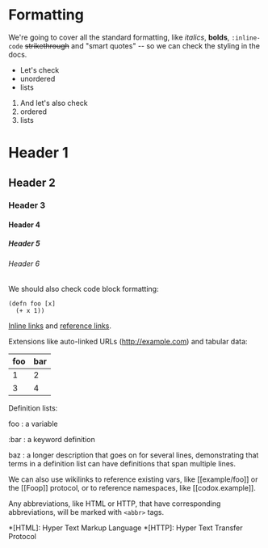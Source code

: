 # Formatting

We're going to cover all the standard formatting, like *italics*, **bolds**,
`:inline-code` ~~strikethrough~~ and "smart quotes" -- so we can check the
styling in the docs.

- Let's check
- unordered
- lists

1. And let's also check
2. ordered
2. lists

# Header 1
## Header 2
### Header 3
#### Header 4
##### Header 5
###### Header 6

We should also check code block formatting:

    (defn foo [x]
      (+ x 1))

[Inline links](http://example.com) and [reference links][1].

[1]: http://example.com

Extensions like auto-linked URLs (http://example.com) and tabular data:

foo | bar
----|----
 1  |  2
 3  |  4

Definition lists:

foo
: a variable

:bar
: a keyword definition

baz
: a longer description that goes on for several lines, demonstrating that
  terms in a definition list can have definitions that span multiple lines.

We can also use wikilinks to reference existing vars, like [[example/foo]] or
the [[Foop]] protocol, or to reference namespaces, like [[codox.example]].

Any abbreviations, like HTML or HTTP, that have corresponding abbreviations,
will be marked with `<abbr>` tags.

*[HTML]: Hyper Text Markup Language
*[HTTP]: Hyper Text Transfer Protocol
